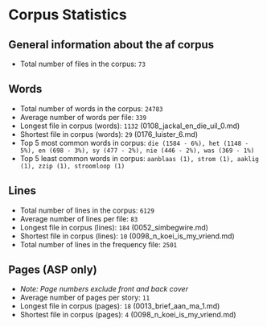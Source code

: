 # Corpus Statistics

## General information about the af corpus
* Total number of files in the corpus: `73`

## Words
* Total number of words in the corpus: `24783`
* Average number of words per file: `339`
* Longest file in corpus (words): `1132` (0108_jackal_en_die_uil_0.md)
* Shortest file in corpus (words): `29` (0176_luister_6.md)
* Top 5 most common words in corpus: `die (1584 - 6%), het (1148 - 5%), en (698 - 3%), sy (477 - 2%), nie (446 - 2%), was (369 - 1%)`
* Top 5 least common words in corpus: `aanblaas (1), strom (1), aaklig (1), zzip (1), stroomloop (1)`

## Lines
* Total number of lines in the corpus: `6129`
* Average number of lines per file: `83`
* Longest file in corpus (lines): `184` (0052_simbegwire.md)
* Shortest file in corpus (lines): `10` (0098_n_koei_is_my_vriend.md)
* Total number of lines in the frequency file: `2501`

## Pages (ASP only)
* _Note: Page numbers exclude front and back cover_
* Average number of pages per story: `11`
* Longest file in corpus (pages): `18` (0013_brief_aan_ma_1.md)
* Shortest file in corpus (pages): `4` (0098_n_koei_is_my_vriend.md)
